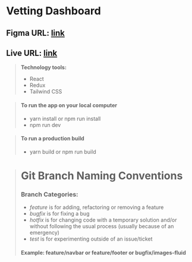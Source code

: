 #  Vetting Dashboard

## Figma URL: [link](https://www.figma.com/file/2sbUiz4FFOjC16EAtd0b96/Aurbase-Vetting-dashboard?t=MjIUmtpFInFp9bmI-0)

## Live URL: [link](https://aurbase-vetting.netlify.app)

> **Technology tools:**
>
> - React
> - Redux
> - Tailwind CSS


> #### To run the app on your local computer
>
> - yarn install or npm run install
> - npm run dev

> #### To run a production build
>
> - yarn build or npm run build

> # Git Branch Naming Conventions
>
> ### Branch Categories:
>
> - _feature_ is for adding, refactoring or removing a feature
> - _bugfix_ is for fixing a bug
> - _hotfix_ is for changing code with a temporary solution and/or without following the usual process (usually because of an emergency)
> - _test_ is for experimenting outside of an issue/ticket
>
> #### Example: feature/navbar or feature/footer or bugfix/images-fluid

